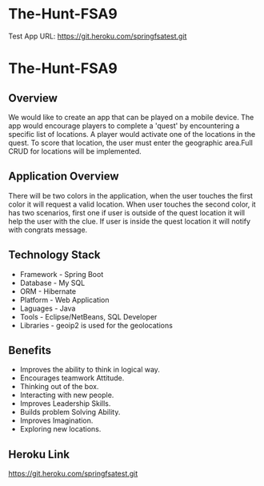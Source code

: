 # The-Hunt-FSA9
Test App URL: https://git.heroku.com/springfsatest.git

# The-Hunt-FSA9

## Overview 
We would like to create an app that can be played on a mobile device. The app would encourage players to complete a 'quest' by encountering a specific list of locations. 
A player would activate one of the locations in the quest. To score that location, the user must enter the geographic area.Full CRUD for locations will be implemented.

## Application Overview
There will be two colors in the application, when the user touches the first color it will request a valid location. When user touches the second color, it has two scenarios, first one if user is outside of the quest location it will help the user with the clue. If user is inside the quest location it will notify with congrats message.

## Technology Stack

- Framework - Spring Boot
- Database - My SQL
- ORM - Hibernate
- Platform - Web Application 
- Laguages - Java
- Tools - Eclipse/NetBeans, SQL Developer
- Libraries - geoip2 is used for the geolocations

## Benefits

* Improves the ability to think in logical way.
* Encourages teamwork Attitude.
* Thinking out of the box.
* Interacting with new people.
* Improves Leadership Skills.
* Builds problem Solving Ability.
* Improves Imagination.
* Exploring new locations.

## Heroku Link

https://git.heroku.com/springfsatest.git


